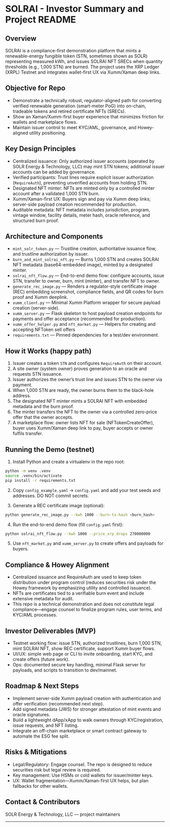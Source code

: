 SOLRAI - Investor Summary and Project README
=============================================

Overview
--------
SOLRAI is a compliance-first demonstration platform that mints a renewable-energy fungible token (STN, sometimes shown as SOLR) representing measured kWh, and issues SOLRAI NFT SRECs when quantity thresholds (e.g., 1,000 STN) are burned. The project uses the XRP Ledger (XRPL) Testnet and integrates wallet-first UX via Xumm/Xaman deep links.

Objective for Repo
-----------------------
- Demonstrate a technically robust, regulator-aligned path for converting verified renewable generation (smart-meter PoG) into on-chain, tradeable tokens and retired certificate NFTs (SRECs).
- Show an Xaman/Xumm-first buyer experience that minimizes friction for wallets and marketplace flows.
- Maintain issuer control to meet KYC/AML, governance, and Howey-aligned utility positioning.

Key Design Principles
---------------------
- Centralized issuance: Only authorized issuer accounts (operated by SOLR Energy & Technology, LLC) may mint STN tokens; additional issuer accounts can be added by governance.
- Verified participants: Trust lines require explicit issuer authorization (`RequireAuth`), preventing unverified accounts from holding STN.
- Designated NFT minter: NFTs are minted only by a controlled minter account after a validated 1,000 STN burn.
- Xumm/Xaman-first UX: Buyers sign and pay via Xumm deep links; server-side payload creation recommended for production.
- Auditable metadata: NFT metadata includes jurisdiction, program, vintage window, facility details, meter hash, oracle reference, and structured burn proof.

Architecture and Components
---------------------------
- `mint_solr_token.py` — Trustline creation, authoritative issuance flow, and trustline authorization by issuer.
- `burn_and_mint_solrai_nft.py` — Burns 1,000 STN and creates SOLRAI NFT metadata (base64-embedded image), minted by a designated minter.
- `solrai_nft_flow.py` — End-to-end demo flow: configure accounts, issue STN, transfer to owner, burn, mint (minter), and transfer NFT to owner.
- `generate_rec_image.py` — Renders a regulator-style certificate image (REC) embedding screenshot, compliance fields, and QR codes for burn proof and Xumm deeplink.
- `xumm_client.py` — Minimal Xumm Platform wrapper for secure payload creation (server-side).
- `xumm_server.py` — Flask skeleton to host payload creation endpoints for payments and offer acceptance (recommended for production).
- `xumm_offer_helper.py` and `nft_market.py` — Helpers for creating and accepting NFToken sell offers
- `requirements.txt` — Pinned dependencies for a test/dev environment.

How it Works (happy path)
-------------------------
1. Issuer creates a token `STN` and configures `RequireAuth` on their account.
2. A site owner (system owner) proves generation to an oracle and requests STN issuance.
3. Issuer authorizes the owner’s trust line and issues STN to the owner via payment.
4. When 1,000 STN are ready, the owner burns them to the black-hole address.
5. The designated NFT minter mints a SOLRAI NFT with embedded metadata and the burn proof.
6. The minter transfers the NFT to the owner via a controlled zero-price offer that the owner accepts.
7. A marketplace flow: owner lists NFT for sale (NFTokenCreateOffer), buyer uses Xumm/Xaman deep link to pay, buyer accepts or owner fulfils transfer.

Running the Demo (testnet)
--------------------------
1. Install Python and create a virtualenv in the repo root:

```bash
python -m venv .venv
source .venv/bin/activate
pip install -r requirements.txt
```

2. Copy `config_example.yaml` -> `config.yaml` and add your test seeds and addresses. DO NOT commit secrets.

3. Generate a REC certificate image (optional):

```bash
python generate_rec_image.py --kwh 1000 --burn-tx-hash <burn_hash>
```

4. Run the end-to-end demo flow (fill `config.yaml` first):

```bash
python solrai_nft_flow.py --kwh 1000 --price_xrp_drops 270000000
```

5. Use `nft_market.py` and `xumm_server.py` to create offers and payloads for buyers.

Compliance & Howey Alignment
----------------------------
- Centralized issuance and RequireAuth are used to keep token distribution under program control (reduces securities risk under the Howey framework by emphasizing utility and controlled issuance).
- NFTs are certificates tied to a verifiable burn event and include extensive metadata for audit.
- This repo is a technical demonstration and does not constitute legal compliance—engage counsel to finalize program rules, user terms, and KYC/AML processes.

Investor Deliverables (MVP)
---------------------------
- Testnet working flow: issue STN, authorized trustlines, burn 1,000 STN, mint SOLRAI NFT, show REC certificate, support Xumm buyer flows.
- UI/UX: simple web page or CLI to invite onboarding, start KYC, and create offers (future work).
- Ops: documented secure key handling, minimal Flask server for payloads, and scripts to transition to dev/mainnet.

Roadmap & Next Steps
--------------------
- Implement server-side Xumm payload creation with authentication and offer verification (recommended next step).
- Add signed metadata (JWS) for stronger attestation of mint events and oracle signatures.
- Build a lightweight dApp/xApp to walk owners through KYC/registration, issue requests, and NFT listing.
- Integrate an off-chain marketplace or smart contract gateway to automate the ESG fee split.

Risks & Mitigations
-------------------
- Legal/Regulatory: Engage counsel. The repo is designed to reduce securities risk but legal review is required.
- Key management: Use HSMs or cold wallets for issuer/minter keys.
- UX: Wallet fragmentation—Xumm/Xaman-first UX helps, but plan fallbacks for other wallets.

Contact & Contributors
----------------------
SOLR Energy & Technology, LLC — project maintainers


---


